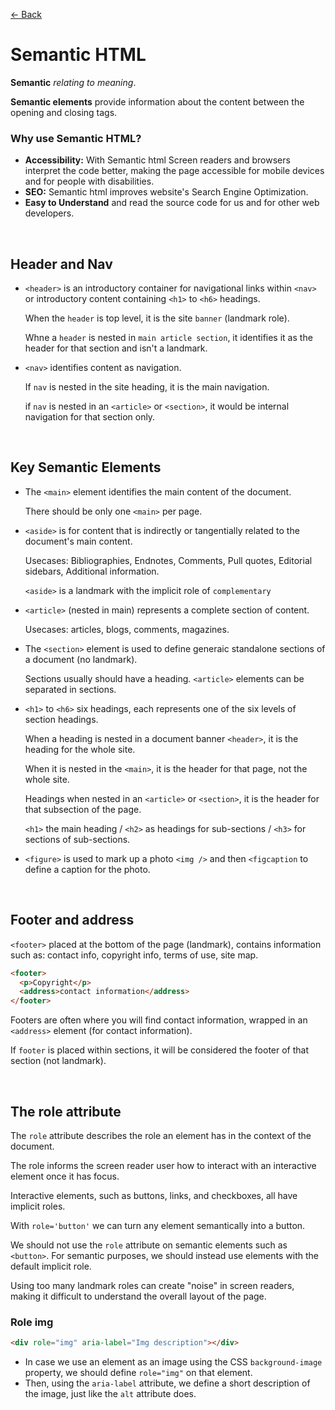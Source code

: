 [&larr; Back](./README.md)

# Semantic HTML

**Semantic** _relating to meaning_.

**Semantic elements** provide information about the content between the opening and closing tags.

### Why use Semantic HTML?

- **Accessibility:** With Semantic html Screen readers and browsers interpret the code better, making the page accessible for mobile devices and for people with disabilities.
- **SEO:** Semantic html improves website's Search Engine Optimization.
- **Easy to Understand** and read the source code for us and for other web developers.

<br>

## Header and Nav

- `<header>` is an introductory container for navigational links within `<nav>` or introductory content containing `<h1>` to `<h6>` headings.

  When the `header` is top level, it is the site `banner` (landmark role).

  Whne a `header` is nested in `main article section`, it identifies it as the header for that section and isn't a landmark.

- `<nav>` identifies content as navigation.

  If `nav` is nested in the site heading, it is the main navigation.

  if `nav` is nested in an `<article>` or `<section>`, it would be internal navigation for that section only.

<br>

## Key Semantic Elements

- The `<main>` element identifies the main content of the document.

  There should be only one `<main>` per page.

- `<aside>` is for content that is indirectly or tangentially related to the document's main content.

  Usecases: Bibliographies, Endnotes, Comments, Pull quotes, Editorial sidebars, Additional information.

  `<aside>` is a landmark with the implicit role of `complementary`

- `<article>` (nested in main) represents a complete section of content.

  Usecases: articles, blogs, comments, magazines.

- The `<section>` element is used to define generaic standalone sections of a document (no landmark).

  Sections usually should have a heading. `<article>` elements can be separated in sections.

- `<h1>` to `<h6>` six headings, each represents one of the six levels of section headings.

  When a heading is nested in a document banner `<header>`, it is the heading for the whole site.

  When it is nested in the `<main>`, it is the header for that page, not the whole site.

  Headings when nested in an `<article>` or `<section>`, it is the header for that subsection of the page.

  `<h1>` the main heading / `<h2>` as headings for sub-sections / `<h3>` for sections of sub-sections.

- `<figure>` is used to mark up a photo `<img />` and then `<figcaption` to define a caption for the photo.

<br>

## Footer and address

`<footer>` placed at the bottom of the page (landmark), contains information such as: contact info, copyright info, terms of use, site map.

```html
<footer>
  <p>Copyright</p>
  <address>contact information</address>
</footer>
```

Footers are often where you will find contact information, wrapped in an `<address>` element (for contact information).

If `footer` is placed within sections, it will be considered the footer of that section (not landmark).

<br>

## The role attribute

The `role` attribute describes the role an element has in the context of the document.

The role informs the screen reader user how to interact with an interactive element once it has focus.

Interactive elements, such as buttons, links, and checkboxes, all have implicit roles.

With `role='button'` we can turn any element semantically into a button.

We should not use the `role` attribute on semantic elements such as `<button>`. For semantic purposes, we should instead use elements with the default implicit role.

Using too many landmark roles can create "noise" in screen readers, making it difficult to understand the overall layout of the page.

### Role img

```html
<div role="img" aria-label="Img description"></div>
```

- In case we use an element as an image using the CSS `background-image` property, we should define `role="img"` on that element.
- Then, using the `aria-label` attribute, we define a short description of the image, just like the `alt` attribute does.

<br>
